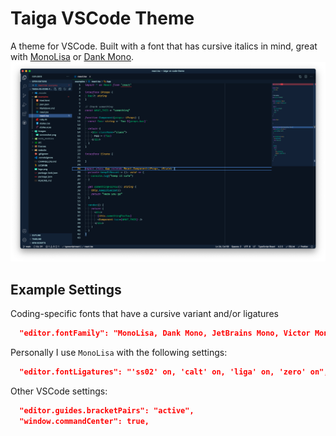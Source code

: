 # Taiga VSCode Theme

A theme for VSCode. Built with a font that has cursive italics in mind, great with [MonoLisa](https://www.monolisa.dev/)
or [Dank Mono](https://philpl.gumroad.com/l/dank-mono).
![A screenshot of the editor in action](./images/screenshot.png)

## Example Settings
Coding-specific fonts that have a cursive variant and/or ligatures
```json
  "editor.fontFamily": "MonoLisa, Dank Mono, JetBrains Mono, Victor Mono, Menlo, Monaco, 'Courier New', monospace",
```
Personally I use `MonoLisa` with the following settings:
```json
  "editor.fontLigatures": "'ss02' on, 'calt' on, 'liga' on, 'zero' on",
```

Other VSCode settings:
```json
  "editor.guides.bracketPairs": "active",
  "window.commandCenter": true,
```
